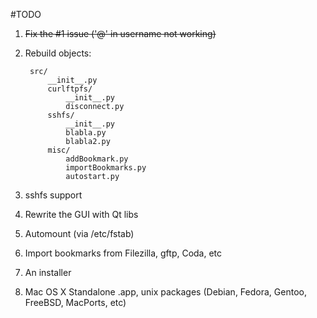 #TODO
1. ~~Fix the #1 issue ('@' in username not working)~~
2. Rebuild objects:
	
		src/
			__init__.py
			curlftpfs/
				__init__.py
				disconnect.py
			sshfs/
				__init__.py
				blabla.py
				blabla2.py
			misc/
				addBookmark.py
				importBookmarks.py
				autostart.py
			
	
3. sshfs support
4. Rewrite the GUI with Qt libs
5. Automount (via /etc/fstab)
6. Import bookmarks from Filezilla, gftp, Coda, etc
7. An installer
8. Mac OS X Standalone .app, unix packages (Debian, Fedora, Gentoo, FreeBSD, MacPorts, etc)